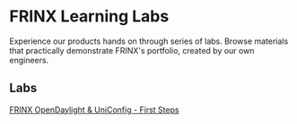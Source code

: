 
# FRINX Learning Labs

Experience our products hands on through series of labs. Browse materials that practically demonstrate FRINX's portfolio, created by our own engineers.

## Labs

[FRINX OpenDaylight & UniConfig - First Steps](01-labs-01-odl-uniconfig-first-steps/README.md)




